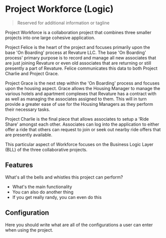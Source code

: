 # Project Workforce (Logic) 
> Reserved for additional information or tagline

Project Workforce is a collaboration project that combines three smaller projects into one large
cohesive application. 

Project Felice is the heart of the project and focuses primarily upon the base 'On Boarding' 
process at Revature LLC. The base 'On Boarding' process' primary purpose is to record and manage
all new associates that are just joining Revature or even old associates that are returning or
still presently a part of Revature. Felice communicates this data to both Project Charlie and
Project Grace.

Project Grace is the next step within the 'On Boarding' process and focuses upon the housing
aspect. Grace allows the Housing Manager to manage the various hotels and apartment complexes that
Revature has a contract with as well as managing the associates assigned to them. This will in
turn provide a greater ease of use for the Housing Managers as they perform their necessary tasks.

Project Charlie is the final piece that allows associates to setup a 'Ride Share' amongst each
other. Associates can log into the application to either offer a ride that others can request to
join or seek out nearby ride offers that are presently available.

This particular aspect of Workforce focuses on the Business Logic Layer (BLL) of the three 
collaborative projects.


## Features

What's all the bells and whistles this project can perform?
* What's the main functionality
* You can also do another thing
* If you get really randy, you can even do this

## Configuration

Here you should write what are all of the configurations a user can enter when
using the project.
